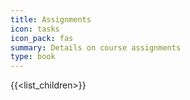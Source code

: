 ```yaml
---
title: Assignments
icon: tasks
icon_pack: fas
summary: Details on course assignments
type: book
---
```


{{<list_children>}}

